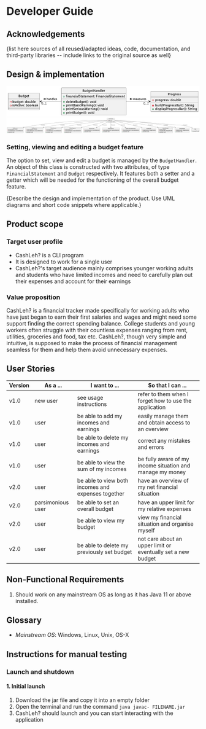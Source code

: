 # Developer Guide

## Acknowledgements

{list here sources of all reused/adapted ideas, code, documentation, and third-party libraries -- include links to the original source as well}

## Design & implementation


![](../docs/Images/budget.png)
![](../docs/Images/commands.png)

### Setting, viewing and editing a budget feature

The option to set, view and edit a budget is managed by the `BudgetHandler`. An object of this class is constructed
with two attributes, of type `FinancialStatement` and `Budget` respectively. It features both a setter and a getter
which will be needed for the functioning of the overall budget feature.

{Describe the design and implementation of the product. Use UML diagrams and short code snippets where applicable.}


## Product scope
### Target user profile

* CashLeh? is a CLI program 
* It is designed to work for a single user
* CashLeh?'s target audience mainly comprises younger working adults and students who have limited incomes and need to 
carefully plan out their expenses and account for their earnings

### Value proposition

CashLeh? is a financial tracker made specifically for working adults who have just began to earn their first salaries
and wages and might need some support finding the correct spending balance. College students and young workers often
struggle with their countless expenses ranging from rent, utilities, groceries and food, tax etc. CashLeh?, though
very simple and intuitive, is supposed to make the process of financial management seamless for them and help them avoid
unnecessary expenses.

## User Stories

|Version| As a ...          | I want to ...                                      | So that I can ...                                            |
|--------|-------------------|----------------------------------------------------|--------------------------------------------------------------|
|v1.0| new user          | see usage instructions                             | refer to them when I forget how to use the application       |
|v1.0| user              | be able to add my incomes and earnings             | easily manage them and obtain access to an overview          |
|v1.0| user              | be able to delete my incomes and earnings          | correct any mistakes and errors                              |
|v1.0| user              | be able to view the sum of my incomes              | be fully aware of my income situation and manage my money    |
|v2.0| user              | be able to view both incomes and expenses together | have an overview of my net financial situation               |
|v2.0| parsimonious user | be able to set an overall budget                   | have an upper limit for my relative expenses                 |
|v2.0| user              | be able to view my budget                          | view my financial situation and organise myself              |
|v2.0| user              | be able to delete my previously set budget         | not care about an upper limit or eventually set a new budget |

## Non-Functional Requirements

1. Should work on any mainstream OS as long as it has Java 11 or above installed.

## Glossary

* *Mainstream OS*: Windows, Linux, Unix, OS-X

## Instructions for manual testing

### Launch and shutdown

#### 1. Initial launch

1. Download the jar file and copy it into an empty folder
2. Open the terminal and run the command `java javac- FILENAME.jar`
3. CashLeh? should launch and you can start interacting with the application

